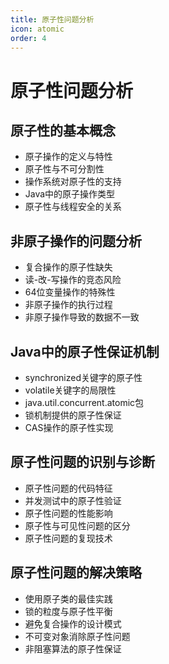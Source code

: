 ```yaml
---
title: 原子性问题分析
icon: atomic
order: 4
---
```


# 原子性问题分析

## 原子性的基本概念

- 原子操作的定义与特性
- 原子性与不可分割性
- 操作系统对原子性的支持
- Java中的原子操作类型
- 原子性与线程安全的关系

## 非原子操作的问题分析

- 复合操作的原子性缺失
- 读-改-写操作的竞态风险
- 64位变量操作的特殊性
- 非原子操作的执行过程
- 非原子操作导致的数据不一致

## Java中的原子性保证机制

- synchronized关键字的原子性
- volatile关键字的局限性
- java.util.concurrent.atomic包
- 锁机制提供的原子性保证
- CAS操作的原子性实现

## 原子性问题的识别与诊断

- 原子性问题的代码特征
- 并发测试中的原子性验证
- 原子性问题的性能影响
- 原子性与可见性问题的区分
- 原子性问题的复现技术

## 原子性问题的解决策略

- 使用原子类的最佳实践
- 锁的粒度与原子性平衡
- 避免复合操作的设计模式
- 不可变对象消除原子性问题
- 非阻塞算法的原子性保证
